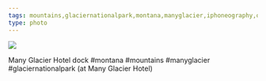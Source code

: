 ```yaml
---
tags: mountains,glaciernationalpark,montana,manyglacier,iphoneography,original content
type: photo
---
```

<img src="http://24.media.tumblr.com/8966acedb19c08a54aa224507bef337a/tumblr_msu8c0b6g21rdkc0do1_1280.jpg" />

Many Glacier Hotel dock #montana #mountains #manyglacier #glaciernationalpark (at Many Glacier Hotel)
